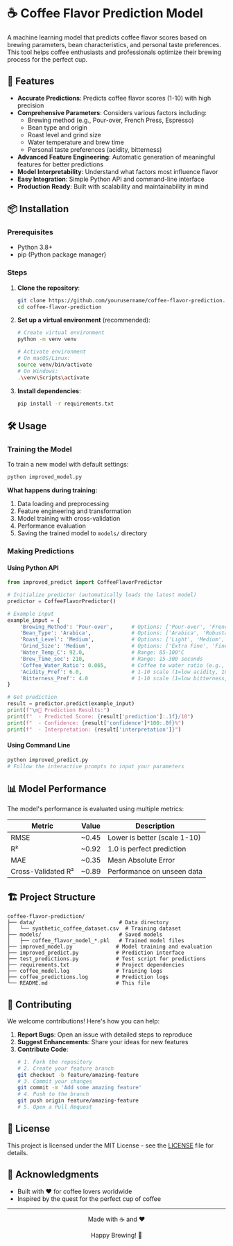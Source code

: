 # ☕ Coffee Flavor Prediction Model

A machine learning model that predicts coffee flavor scores based on brewing parameters, bean characteristics, and personal taste preferences. This tool helps coffee enthusiasts and professionals optimize their brewing process for the perfect cup.

## 🚀 Features

- **Accurate Predictions**: Predicts coffee flavor scores (1-10) with high precision
- **Comprehensive Parameters**: Considers various factors including:
  - Brewing method (e.g., Pour-over, French Press, Espresso)
  - Bean type and origin
  - Roast level and grind size
  - Water temperature and brew time
  - Personal taste preferences (acidity, bitterness)
- **Advanced Feature Engineering**: Automatic generation of meaningful features for better predictions
- **Model Interpretability**: Understand what factors most influence flavor
- **Easy Integration**: Simple Python API and command-line interface
- **Production Ready**: Built with scalability and maintainability in mind

## 📦 Installation

### Prerequisites
- Python 3.8+
- pip (Python package manager)

### Steps

1. **Clone the repository**:
   ```bash
   git clone https://github.com/yourusername/coffee-flavor-prediction.git
   cd coffee-flavor-prediction
   ```

2. **Set up a virtual environment** (recommended):
   ```bash
   # Create virtual environment
   python -m venv venv
   
   # Activate environment
   # On macOS/Linux:
   source venv/bin/activate
   # On Windows:
   .\venv\Scripts\activate
   ```

3. **Install dependencies**:
   ```bash
   pip install -r requirements.txt
   ```

## 🛠️ Usage

### Training the Model

To train a new model with default settings:

```bash
python improved_model.py
```

**What happens during training:**
1. Data loading and preprocessing
2. Feature engineering and transformation
3. Model training with cross-validation
4. Performance evaluation
5. Saving the trained model to `models/` directory

### Making Predictions

#### Using Python API

```python
from improved_predict import CoffeeFlavorPredictor

# Initialize predictor (automatically loads the latest model)
predictor = CoffeeFlavorPredictor()

# Example input
example_input = {
    'Brewing_Method': 'Pour-over',      # Options: ['Pour-over', 'French Press', 'Aeropress', 'Espresso', 'Moka Pot']
    'Bean_Type': 'Arabica',             # Options: ['Arabica', 'Robusta', 'Liberica', 'Excelsa']
    'Roast_Level': 'Medium',            # Options: ['Light', 'Medium', 'Dark']
    'Grind_Size': 'Medium',             # Options: ['Extra Fine', 'Fine', 'Medium', 'Coarse']
    'Water_Temp_C': 92.0,               # Range: 85-100°C
    'Brew_Time_sec': 210,               # Range: 15-300 seconds
    'Coffee_Water_Ratio': 0.065,        # Coffee to water ratio (e.g., 0.065 for 1:15.4 ratio)
    'Acidity_Pref': 6.0,                # 1-10 scale (1=low acidity, 10=high acidity)
    'Bitterness_Pref': 4.0              # 1-10 scale (1=low bitterness, 10=high bitterness)
}

# Get prediction
result = predictor.predict(example_input)
print(f"\n🔮 Prediction Results:")
print(f"  - Predicted Score: {result['prediction']:.1f}/10")
print(f"  - Confidence: {result['confidence']*100:.0f}%")
print(f"  - Interpretation: {result['interpretation']}")
```

#### Using Command Line

```bash
python improved_predict.py
# Follow the interactive prompts to input your parameters
```

## 📊 Model Performance

The model's performance is evaluated using multiple metrics:

| Metric | Value | Description |
|--------|-------|-------------|
| RMSE   | ~0.45 | Lower is better (scale 1-10) |
| R²     | ~0.92 | 1.0 is perfect prediction |
| MAE    | ~0.35 | Mean Absolute Error |
| Cross-Validated R² | ~0.89 | Performance on unseen data |

## 🏗️ Project Structure

```
coffee-flavor-prediction/
├── data/                           # Data directory
│   └── synthetic_coffee_dataset.csv  # Training dataset
├── models/                         # Saved models
│   ├── coffee_flavor_model_*.pkl   # Trained model files
├── improved_model.py              # Model training and evaluation
├── improved_predict.py            # Prediction interface
├── test_predictions.py            # Test script for predictions
├── requirements.txt               # Project dependencies
├── coffee_model.log               # Training logs
├── coffee_predictions.log         # Prediction logs
└── README.md                      # This file
```

## 🤝 Contributing

We welcome contributions! Here's how you can help:

1. **Report Bugs**: Open an issue with detailed steps to reproduce
2. **Suggest Enhancements**: Share your ideas for new features
3. **Contribute Code**:
   ```bash
   # 1. Fork the repository
   # 2. Create your feature branch
   git checkout -b feature/amazing-feature
   # 3. Commit your changes
   git commit -m 'Add some amazing feature'
   # 4. Push to the branch
   git push origin feature/amazing-feature
   # 5. Open a Pull Request
   ```

## 📄 License

This project is licensed under the MIT License - see the [LICENSE](LICENSE) file for details.

## 🙏 Acknowledgments

- Built with ❤️ for coffee lovers worldwide
- Inspired by the quest for the perfect cup of coffee

---

<div align="center">
  <p>Made with ☕ and ❤️</p>
  <p>Happy Brewing! 🚀</p>
</div>
